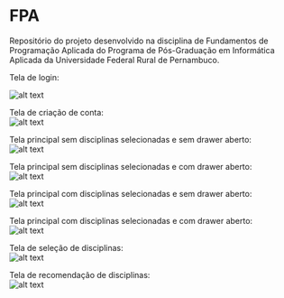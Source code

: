# FPA
Repositório do projeto desenvolvido na disciplina de Fundamentos de Programação Aplicada do Programa de Pós-Graduação em Informática Aplicada da Universidade Federal Rural de Pernambuco.

Tela de login:<br>
<!-- Solarized dark             |  Solarized Ocean
:-------------------------:|:-------------------------:
![alt text](https://raw.githubusercontent.com/EbonyMarques/FPA/main/rep/login%20screen.png)  |  ![alt text](https://raw.githubusercontent.com/EbonyMarques/FPA/main/rep/login%20screen.png) -->
![alt text](https://raw.githubusercontent.com/EbonyMarques/FPA/main/rep/login%20screen.png)

Tela de criação de conta:<br>
![alt text](https://raw.githubusercontent.com/EbonyMarques/FPA/main/rep/create%20account%20screen.png)

Tela principal sem disciplinas selecionadas e sem drawer aberto:<br>
![alt text](https://raw.githubusercontent.com/EbonyMarques/FPA/main/rep/Home%20Page%20vazia%20sem%20drawer.png)

Tela principal sem disciplinas selecionadas e com drawer aberto:<br>
![alt text](https://raw.githubusercontent.com/EbonyMarques/FPA/main/rep/home%20page%20screen%20vazia.png)

Tela principal com disciplinas selecionadas e sem drawer aberto:<br>
![alt text](https://raw.githubusercontent.com/EbonyMarques/FPA/main/rep/home%20screen%20sem%20drawer.png)

Tela principal com disciplinas selecionadas e com drawer aberto:<br>
![alt text](https://raw.githubusercontent.com/EbonyMarques/FPA/main/rep/home%20screen%20com%20drawer.png)

Tela de seleção de disciplinas:<br>
![alt text](https://raw.githubusercontent.com/EbonyMarques/FPA/main/rep/select%20classes%20screen.png)

Tela de recomendação de disciplinas:<br>
![alt text](https://raw.githubusercontent.com/EbonyMarques/FPA/main/rep/recommended%20classes%20screen.png)
